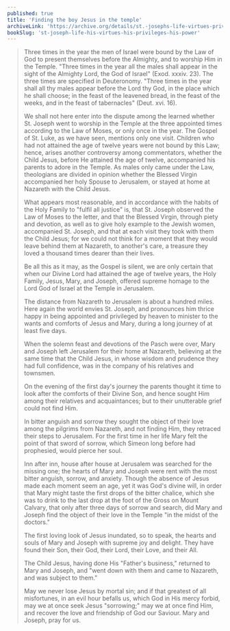 ```yaml
---
published: true
title: 'Finding the boy Jesus in the temple'
archiveLink: 'https://archive.org/details/st.-josephs-life-virtues-privileges-power/page/146?view=theater'
bookSlug: 'st-joseph-life-his-virtues-his-privileges-his-power'
---
```


> Three times in the year the men of Israel were bound by the Law of God to present themselves before the Almighty, and to worship Him in the Temple. "Three times in the year all the males shall appear in the sight of the Almighty Lord, the God of Israel" (Exod. xxxiv. 23). The three times are specified in Deuteronomy. "Three times in the year shall all thy males appear before the Lord thy God, in the place which he shall choose; in the feast of the leavened bread, in the feast of the weeks, and in the feast of tabernacles" (Deut. xvi. 16).
>
> We shall not here enter into the dispute among the learned whether St. Joseph went to worship in the Temple at the three appointed times according to the Law of Moses, or only once in the year. The Gospel of St. Luke, as we have seen, mentions only one visit. Children who had not attained the age of twelve years were not bound by this Law; hence, arises another controversy among commentators, whether the Child Jesus, before He attained the age of twelve, accompanied his parents to adore in the Temple. As males only came under the Law, theologians are divided in opinion whether the Blessed Virgin accompanied her holy Spouse to Jerusalem, or stayed at home at Nazareth with the Child Jesus.
>
> What appears most reasonable, and in accordance with the habits of the Holy Family to "fulfil all justice" is, that St. Joseph observed the Law of Moses to the letter, and that the Blessed Virgin, through piety and devotion, as well as to give holy example to the Jewish women, accompanied St. Joseph, and that at each visit they took with them the Child Jesus; for we could not think for a moment that they would leave behind them at Nazareth, to another's care, a treasure they loved a thousand times dearer than their lives.
>
> Be all this as it may, as the Gospel is silent, we are only certain that when our Divine Lord had attained the age of twelve years, the Holy Family, Jesus, Mary, and Joseph, offered supreme homage to the Lord God of Israel at the Temple in Jerusalem.
>
> The distance from Nazareth to Jerusalem is about a hundred miles. Here again the world envies St. Joseph, and pronounces him thrice happy in being appointed and privileged by heaven to minister to the wants and comforts of Jesus and Mary, during a long journey of at least five days.
>
> When the solemn feast and devotions of the Pasch were over, Mary and Joseph left Jerusalem for their home at Nazareth, believing at the same time that the Child Jesus, in whose wisdom and prudence they had full confidence, was in the company of his relatives and townsmen.
>
> On the evening of the first day's journey the parents thought it time to look after the comforts of their Divine Son, and hence sought Him among their relatives and acquaintances; but to their unutterable grief could not find Him.
>
> In bitter anguish and sorrow they sought the object of their love among the pilgrims from Nazareth, and not finding Him, they retraced their steps to Jerusalem. For the first time in her life Mary felt the point of that sword of sorrow, which Simeon long before had prophesied, would pierce her soul.
>
> Inn after inn, house after house at Jerusalem was searched for the missing one; the hearts of Mary and Joseph were rent with the most bitter anguish, sorrow, and anxiety. Though the absence of Jesus made each moment seem an age, yet it was God's divine will, in order that Mary might taste the first drops of the bitter chalice, which she was to drink to the last drop at the foot of the Gross on Mount Calvary, that only after three days of sorrow and search, did Mary and Joseph find the object of their love in the Temple "in the midst of the doctors."
>
> The first loving look of Jesus inundated, so to speak, the hearts and souls of Mary and Joseph with supreme joy and delight. They have found their Son, their God, their Lord, their Love, and their All.
>
> The Child Jesus, having done His "Father's business," returned to Mary and Joseph, and "went down with them and came to Nazareth, and was subject to them."
>
> May we never lose Jesus by mortal sin; and if that greatest of all misfortunes, in an evil hour befalls us, which God in His mercy forbid, may we at once seek Jesus "sorrowing;" may we at once find Him, and recover the love and friendship of God our Saviour. Mary and Joseph, pray for us.